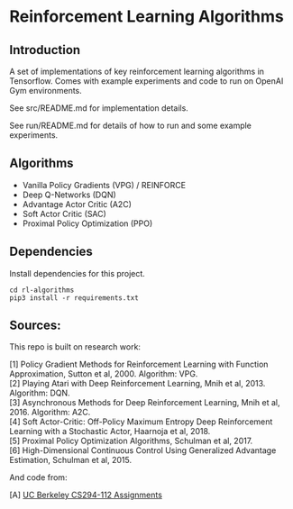 # Reinforcement Learning Algorithms

## Introduction

A set of implementations of key reinforcement learning algorithms in Tensorflow. Comes with 
example experiments and code to run on OpenAI Gym environments.

See src/README.md for implementation details. 

See run/README.md for details of how to run and some example experiments.

## Algorithms

* Vanilla Policy Gradients (VPG) / REINFORCE
* Deep Q-Networks (DQN)
* Advantage Actor Critic (A2C)
* Soft Actor Critic (SAC)
* Proximal Policy Optimization (PPO)

## Dependencies

Install dependencies for this project.

```
cd rl-algorithms
pip3 install -r requirements.txt
```

## Sources:

This repo is built on research work:

[1] Policy Gradient Methods for Reinforcement Learning with Function Approximation, Sutton et al, 2000. Algorithm: VPG.<br/>
[2] Playing Atari with Deep Reinforcement Learning, Mnih et al, 2013. Algorithm: DQN.<br/>
[3] Asynchronous Methods for Deep Reinforcement Learning, Mnih et al, 2016. Algorithm: A2C. <br/>
[4] Soft Actor-Critic: Off-Policy Maximum Entropy Deep Reinforcement Learning with a Stochastic Actor, 
Haarnoja et al, 2018. <br/>
[5] Proximal Policy Optimization Algorithms, Schulman et al, 2017. <br/>
[6] High-Dimensional Continuous Control Using Generalized Advantage Estimation, Schulman et al, 2015. <br/>

And code from:

[A] [UC Berkeley CS294-112 Assignments](https://github.com/berkeleydeeprlcourse/homework)